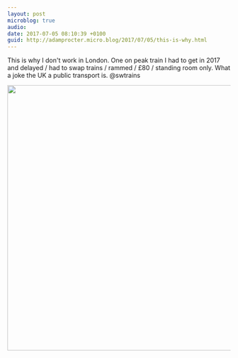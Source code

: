 ```yaml
---
layout: post
microblog: true
audio: 
date: 2017-07-05 08:10:39 +0100
guid: http://adamprocter.micro.blog/2017/07/05/this-is-why.html
---
```

This is why I don't work in London. One on peak train I had to get in 2017 and delayed / had to swap trains / rammed / £80 / standing room only. What a joke the UK a public transport is. @swtrains

<img src="http://adamprocter.micro.blog/uploads/2017/92d414197c.jpg" width="600" height="600" />

